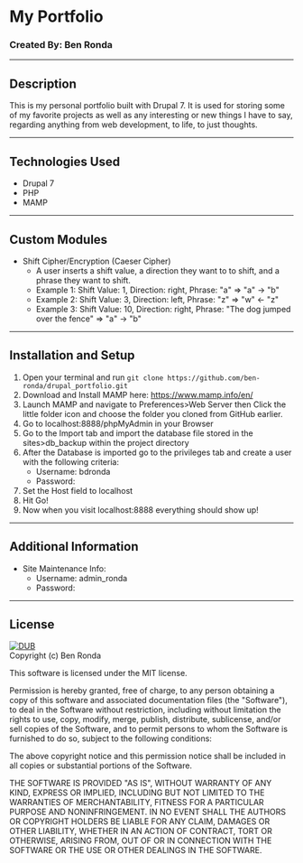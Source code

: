 # My Portfolio
### Created By: Ben Ronda
***

## Description
This is my personal portfolio built with Drupal 7. It is used for storing some of my favorite projects as well as any interesting or new things I have to say, regarding anything from web development, to life, to just thoughts.

***
## Technologies Used
* Drupal 7  
* PHP  
* MAMP  

***
## Custom Modules
* Shift Cipher/Encryption (Caeser Cipher)  
    * A user inserts a shift value, a direction they want to to shift, and a phrase they want to shift.  
    * Example 1: Shift Value: 1, Direction: right, Phrase: "a" => "a" -> "b"
    * Example 2: Shift Value: 3, Direction: left, Phrase: "z" => "w" <- "z"
    * Example 3: Shift Value: 10, Direction: right, Phrase: "The dog jumped over the fence" => "a" -> "b"

***
## Installation and Setup

1. Open your terminal and run `git clone https://github.com/ben-ronda/drupal_portfolio.git`  
2. Download and Install MAMP here: https://www.mamp.info/en/  
3. Launch MAMP and navigate to Preferences>Web Server then Click the little folder icon and choose the folder you cloned from GitHub earlier.  
4. Go to localhost:8888/phpMyAdmin in your Browser  
5. Go to the Import tab and import the database file stored in the sites>db_backup within the project directory  
6. After the Database is imported go to the privileges tab and create a user with the following criteria:
    * Username: bdronda  
    * Password:    
7. Set the Host field to localhost  
8. Hit Go!  
9. Now when you visit localhost:8888 everything should show up!  

***
## Additional Information
* Site Maintenance Info:
    * Username: admin_ronda
    * Password:

***
## License
[![DUB](https://img.shields.io/dub/l/vibe-d.svg?maxAge=2592000)]()  
Copyright (c) Ben Ronda

This software is licensed under the MIT license.

Permission is hereby granted, free of charge, to any person obtaining a copy of this software and associated documentation files (the "Software"), to deal in the Software without restriction, including without limitation the rights to use, copy, modify, merge, publish, distribute, sublicense, and/or sell copies of the Software, and to permit persons to whom the Software is furnished to do so, subject to the following conditions:

The above copyright notice and this permission notice shall be included in all copies or substantial portions of the Software.

THE SOFTWARE IS PROVIDED "AS IS", WITHOUT WARRANTY OF ANY KIND, EXPRESS OR IMPLIED, INCLUDING BUT NOT LIMITED TO THE WARRANTIES OF MERCHANTABILITY, FITNESS FOR A PARTICULAR PURPOSE AND NONINFRINGEMENT. IN NO EVENT SHALL THE AUTHORS OR COPYRIGHT HOLDERS BE LIABLE FOR ANY CLAIM, DAMAGES OR OTHER LIABILITY, WHETHER IN AN ACTION OF CONTRACT, TORT OR OTHERWISE, ARISING FROM, OUT OF OR IN CONNECTION WITH THE SOFTWARE OR THE USE OR OTHER DEALINGS IN THE SOFTWARE.
